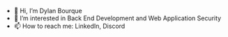 - 👋 Hi, I’m Dylan Bourque
- 👀 I’m interested in Back End Development and Web Application Security
- 📫 How to reach me: LinkedIn, Discord 

<!---
Bourqu/Bourqu is a ✨ special ✨ repository because its `README.md` (this file) appears on your GitHub profile.
You can click the Preview link to take a look at your changes.
--->

